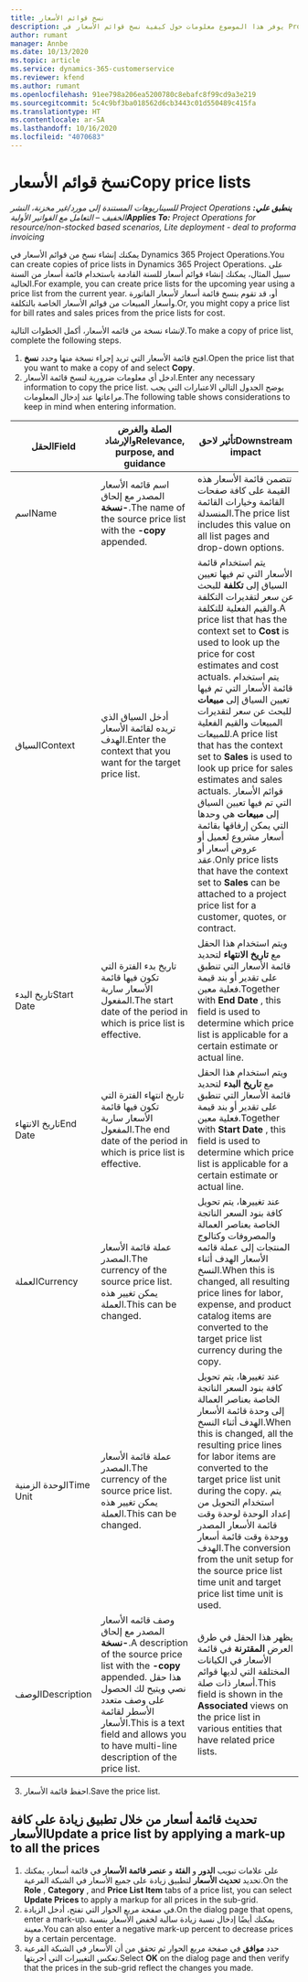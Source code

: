 ```yaml
---
title: نسخ قوائم الأسعار
description: يوفر هذا الموضوع معلومات حول كيفية نسخ قوائم الأسعار في Project Operations.
author: rumant
manager: Annbe
ms.date: 10/13/2020
ms.topic: article
ms.service: dynamics-365-customerservice
ms.reviewer: kfend
ms.author: rumant
ms.openlocfilehash: 91ee798a206ea5200780c8ebafc8f99cd9a3e219
ms.sourcegitcommit: 5c4c9bf3ba018562d6cb3443c01d550489c415fa
ms.translationtype: HT
ms.contentlocale: ar-SA
ms.lasthandoff: 10/16/2020
ms.locfileid: "4070683"
---
```

# <a name="copy-price-lists"></a><span data-ttu-id="40151-103">نسخ قوائم الأسعار</span><span class="sxs-lookup"><span data-stu-id="40151-103">Copy price lists</span></span>

<span data-ttu-id="40151-104">_**ينطبق علي:** ‏‫Project Operations للسيناريوهات المستندة إلى مورد/غير مخزنة‬، ‏‫النشر الخفيف – التعامل مع الفواتير الأولية‬_</span><span class="sxs-lookup"><span data-stu-id="40151-104">_**Applies To:** Project Operations for resource/non-stocked based scenarios, Lite deployment - deal to proforma invoicing_</span></span>

<span data-ttu-id="40151-105">يمكنك إنشاء نسخ من قوائم الأسعار في Dynamics 365 Project Operations.</span><span class="sxs-lookup"><span data-stu-id="40151-105">You can create copies of price lists in Dynamics 365 Project Operations.</span></span> <span data-ttu-id="40151-106">على سبيل المثال، يمكنك إنشاء قوائم أسعار للسنة القادمة باستخدام قائمة أسعار من السنة الحالية.</span><span class="sxs-lookup"><span data-stu-id="40151-106">For example, you can create price lists for the upcoming year using a price list from the current year.</span></span>  <span data-ttu-id="40151-107">أو، قد تقوم بنسخ قائمة أسعار لأسعار الفاتورة وأسعار المبيعات من قوائم الأسعار الخاصة بالتكلفة.</span><span class="sxs-lookup"><span data-stu-id="40151-107">Or, you might copy a price list for bill rates and sales prices from the price lists for cost.</span></span> 

<span data-ttu-id="40151-108">لإنشاء نسخة من قائمه الأسعار، أكمل الخطوات التالية.</span><span class="sxs-lookup"><span data-stu-id="40151-108">To make a copy of price list, complete the following steps.</span></span>

1. <span data-ttu-id="40151-109">افتح قائمة الأسعار التي تريد إجراء نسخة منها وحدد **نسخ**.</span><span class="sxs-lookup"><span data-stu-id="40151-109">Open the price list that you want to make a copy of and select **Copy**.</span></span>
2. <span data-ttu-id="40151-110">ادخل أي معلومات ضرورية لنسخ قائمة الأسعار.</span><span class="sxs-lookup"><span data-stu-id="40151-110">Enter any necessary information to copy the price list.</span></span> <span data-ttu-id="40151-111">يوضح الجدول التالي الاعتبارات التي يجب مراعاتها عند إدخال المعلومات.</span><span class="sxs-lookup"><span data-stu-id="40151-111">The following table shows considerations to keep in mind when entering information.</span></span>

| <span data-ttu-id="40151-112">الحقل</span><span class="sxs-lookup"><span data-stu-id="40151-112">Field</span></span> | <span data-ttu-id="40151-113">الصلة والغرض والإرشاد</span><span class="sxs-lookup"><span data-stu-id="40151-113">Relevance, purpose, and guidance</span></span> | <span data-ttu-id="40151-114">تأثير لاحق</span><span class="sxs-lookup"><span data-stu-id="40151-114">Downstream impact</span></span> |
| --- | --- | --- |
| <span data-ttu-id="40151-115">اسم</span><span class="sxs-lookup"><span data-stu-id="40151-115">Name</span></span> | <span data-ttu-id="40151-116">اسم قائمه الأسعار المصدر مع إلحاق **-نسخة**.</span><span class="sxs-lookup"><span data-stu-id="40151-116">The name of the source price list with the **-copy** appended.</span></span> | <span data-ttu-id="40151-117">تتضمن قائمة الأسعار هذه القيمة على كافة صفحات القائمة وخيارات القائمة المنسدلة.</span><span class="sxs-lookup"><span data-stu-id="40151-117">The price list includes this value on all list pages and drop-down options.</span></span> |
| <span data-ttu-id="40151-118">السياق</span><span class="sxs-lookup"><span data-stu-id="40151-118">Context</span></span> | <span data-ttu-id="40151-119">أدخل السياق الذي تريده لقائمة الأسعار الهدف.</span><span class="sxs-lookup"><span data-stu-id="40151-119">Enter the context that you want for the target price list.</span></span> | <span data-ttu-id="40151-120">يتم استخدام قائمة الأسعار التي تم فيها تعيين السياق إلى **تكلفة** للبحث عن سعر لتقديرات التكلفة والقيم الفعلية للتكلفة.</span><span class="sxs-lookup"><span data-stu-id="40151-120">A price list that has the context set to **Cost** is used to look up the price for cost estimates and cost actuals.</span></span> <span data-ttu-id="40151-121">يتم استخدام قائمة الأسعار التي تم فيها تعيين السياق إلى **مبيعات** للبحث عن سعر لتقديرات المبيعات والقيم الفعلية للمبيعات.</span><span class="sxs-lookup"><span data-stu-id="40151-121">A price list that has the context set to **Sales** is used to look up price for sales estimates and sales actuals.</span></span> <span data-ttu-id="40151-122">قوائم الأسعار التي تم فيها تعيين السياق إلى **مبيعات** هي وحدها التي يمكن إرفاقها بقائمة أسعار مشروع لعميل أو عروض أسعار أو عقد.</span><span class="sxs-lookup"><span data-stu-id="40151-122">Only price lists that have the context set to **Sales** can be attached to a project price list for a customer, quotes, or contract.</span></span> |
| <span data-ttu-id="40151-123">تاريخ البدء</span><span class="sxs-lookup"><span data-stu-id="40151-123">Start Date</span></span> | <span data-ttu-id="40151-124">تاريخ بدء الفترة التي تكون فيها قائمة الأسعار سارية المفعول.</span><span class="sxs-lookup"><span data-stu-id="40151-124">The start date of the period in which is price list is effective.</span></span> | <span data-ttu-id="40151-125">ويتم استخدام هذا الحقل مع **تاريخ الانتهاء** لتحديد قائمة الأسعار التي تنطبق على تقدير أو بند قيمة فعلية معين.</span><span class="sxs-lookup"><span data-stu-id="40151-125">Together with **End Date** , this field is used to determine which price list is applicable for a certain estimate or actual line.</span></span> |
| <span data-ttu-id="40151-126">تاريخ الانتهاء</span><span class="sxs-lookup"><span data-stu-id="40151-126">End Date</span></span> | <span data-ttu-id="40151-127">تاريخ انتهاء الفترة التي تكون فيها قائمة الأسعار سارية المفعول.</span><span class="sxs-lookup"><span data-stu-id="40151-127">The end date of the period in which is price list is effective.</span></span> | <span data-ttu-id="40151-128">ويتم استخدام هذا الحقل مع **تاريخ البدء** لتحديد قائمة الأسعار التي تنطبق على تقدير أو بند قيمة فعلية معين.</span><span class="sxs-lookup"><span data-stu-id="40151-128">Together with **Start Date** , this field is used to determine which price list is applicable for a certain estimate or actual line.</span></span> |
| <span data-ttu-id="40151-129">‏‏العملة</span><span class="sxs-lookup"><span data-stu-id="40151-129">Currency</span></span> | <span data-ttu-id="40151-130">عملة قائمة الأسعار المصدر.</span><span class="sxs-lookup"><span data-stu-id="40151-130">The currency of the source price list.</span></span> <span data-ttu-id="40151-131">يمكن تغيير هذه العملة.</span><span class="sxs-lookup"><span data-stu-id="40151-131">This can be changed.</span></span> | <span data-ttu-id="40151-132">عند تغييرها، يتم تحويل كافة بنود السعر الناتجة الخاصة بعناصر العمالة والمصروفات وكتالوج المنتجات إلى عملة قائمه الأسعار الهدف أثناء النسخ.</span><span class="sxs-lookup"><span data-stu-id="40151-132">When this is changed, all resulting price lines for labor, expense, and product catalog items are converted to the target price list currency during the copy.</span></span> |
| <span data-ttu-id="40151-133">الوحدة الزمنية</span><span class="sxs-lookup"><span data-stu-id="40151-133">Time Unit</span></span> | <span data-ttu-id="40151-134">عملة قائمة الأسعار المصدر.</span><span class="sxs-lookup"><span data-stu-id="40151-134">The currency of the source price list.</span></span> <span data-ttu-id="40151-135">يمكن تغيير هذه العملة.</span><span class="sxs-lookup"><span data-stu-id="40151-135">This can be changed.</span></span> | <span data-ttu-id="40151-136">عند تغييرها، يتم تحويل كافة بنود السعر الناتجة الخاصة بعناصر العمالة إلى وحدة قائمة الأسعار الهدف أثناء النسخ.</span><span class="sxs-lookup"><span data-stu-id="40151-136">When this is changed, all the resulting price lines for labor items are converted to the target price list unit during the copy.</span></span> <span data-ttu-id="40151-137">يتم استخدام التحويل من إعداد الوحدة لوحدة وقت قائمة الأسعار المصدر ووحدة وقت قائمة أسعار الهدف.</span><span class="sxs-lookup"><span data-stu-id="40151-137">The conversion from the unit setup for the source price list time unit and target price list time unit is used.</span></span> |
| <span data-ttu-id="40151-138">‏‏الوصف</span><span class="sxs-lookup"><span data-stu-id="40151-138">Description</span></span> | <span data-ttu-id="40151-139">وصف قائمه الأسعار المصدر مع إلحاق **-نسخة**.</span><span class="sxs-lookup"><span data-stu-id="40151-139">A description of the source price list with the **-copy** appended.</span></span> <span data-ttu-id="40151-140">هذا حقل نصي ويتيح لك الحصول على وصف متعدد الأسطر لقائمة الأسعار.</span><span class="sxs-lookup"><span data-stu-id="40151-140">This is a text field and allows you to have multi-line description of the price list.</span></span> | <span data-ttu-id="40151-141">يظهر هذا الحقل في طرق العرض **المقترنة** في قائمة الأسعار في الكيانات المختلفة التي لديها قوائم أسعار ذات صلة.</span><span class="sxs-lookup"><span data-stu-id="40151-141">This field is shown in the **Associated** views on the price list in various entities that have related price lists.</span></span> |

3. <span data-ttu-id="40151-142">احفظ قائمة الأسعار.</span><span class="sxs-lookup"><span data-stu-id="40151-142">Save the price list.</span></span> 

## <a name="update-a-price-list-by-applying-a-mark-up-to-all-the-prices"></a><span data-ttu-id="40151-143">تحديث قائمة أسعار من خلال تطبيق زيادة على كافة الأسعار</span><span class="sxs-lookup"><span data-stu-id="40151-143">Update a price list by applying a mark-up to all the prices</span></span>

1. <span data-ttu-id="40151-144">على علامات تبويب **الدور** و **الفئة** و **عنصر قائمة الأسعار** في قائمة أسعار، يمكنك تحديد **تحديث الأسعار** لتطبيق زيادة على جميع الأسعار في الشبكة الفرعية.</span><span class="sxs-lookup"><span data-stu-id="40151-144">On the **Role** , **Category** , and **Price List Item** tabs of a price list, you can select **Update Prices** to apply a markup for all prices in the sub-grid.</span></span> 
2. <span data-ttu-id="40151-145">في صفحة مربع الحوار التي تفتح، أدخل الزيادة.</span><span class="sxs-lookup"><span data-stu-id="40151-145">On the dialog page that opens, enter a mark-up.</span></span> <span data-ttu-id="40151-146">يمكنك أيضًا إدخال نسبة زيادة سالبة لخفض الأسعار بنسبة معينة.</span><span class="sxs-lookup"><span data-stu-id="40151-146">You can also enter a negative mark-up percent to decrease prices by a certain percentage.</span></span> 
3. <span data-ttu-id="40151-147">حدد **موافق** في صفحة مربع الحوار ثم تحقق من أن الأسعار في الشبكة الفرعية تعكس التغييرات التي أجريتها.</span><span class="sxs-lookup"><span data-stu-id="40151-147">Select **OK** on the dialog page and then verify that the prices in the sub-grid reflect the changes you made.</span></span>
